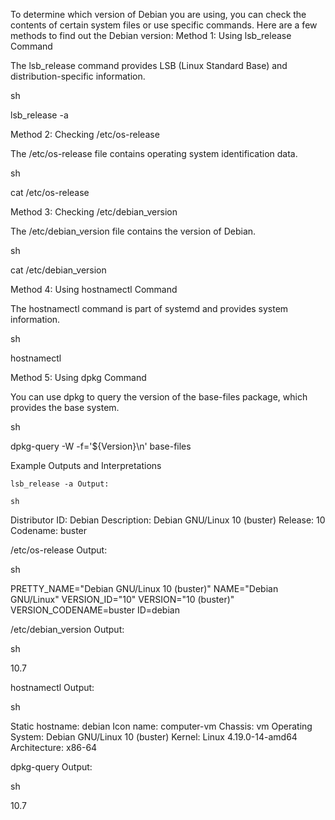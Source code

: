 To determine which version of Debian you are using, you can check the contents of certain system files or use specific commands. Here are a few methods to find out the Debian version:
Method 1: Using lsb_release Command

The lsb_release command provides LSB (Linux Standard Base) and distribution-specific information.

sh

lsb_release -a

Method 2: Checking /etc/os-release

The /etc/os-release file contains operating system identification data.

sh

cat /etc/os-release

Method 3: Checking /etc/debian_version

The /etc/debian_version file contains the version of Debian.

sh

cat /etc/debian_version

Method 4: Using hostnamectl Command

The hostnamectl command is part of systemd and provides system information.

sh

hostnamectl

Method 5: Using dpkg Command

You can use dpkg to query the version of the base-files package, which provides the base system.

sh

dpkg-query -W -f='${Version}\n' base-files

Example Outputs and Interpretations

    lsb_release -a Output:

    sh

Distributor ID: Debian
Description:    Debian GNU/Linux 10 (buster)
Release:        10
Codename:       buster

/etc/os-release Output:

sh

PRETTY_NAME="Debian GNU/Linux 10 (buster)"
NAME="Debian GNU/Linux"
VERSION_ID="10"
VERSION="10 (buster)"
VERSION_CODENAME=buster
ID=debian

/etc/debian_version Output:

sh

10.7

hostnamectl Output:

sh

Static hostname: debian
Icon name: computer-vm
Chassis: vm
Operating System: Debian GNU/Linux 10 (buster)
Kernel: Linux 4.19.0-14-amd64
Architecture: x86-64

dpkg-query Output:

sh

10.7
